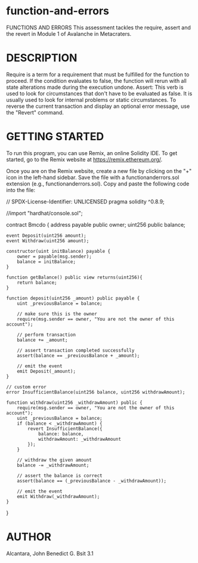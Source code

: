 # function-and-errors

FUNCTIONS AND ERRORS
This assessment tackles the require, assert and the revert in Module 1 of Avalanche in Metacraters.

# DESCRIPTION
Require is a term for a requirement that must be fulfilled for the function to proceed. If the condition evaluates to false, the function will rerun with all state alterations made during the execution undone. Assert: This verb is used to look for circumstances that don't have to be evaluated as false. It is usually used to look for internal problems or static circumstances. To reverse the current transaction and display an optional error message, use the "Revert" command.

# GETTING STARTED
To run this program, you can use Remix, an online Solidity IDE. To get started, go to the Remix website at https://remix.ethereum.org/.

Once you are on the Remix website, create a new file by clicking on the "+" icon in the left-hand sidebar. Save the file with a functionanderrors.sol extension (e.g., functionanderrors.sol). Copy and paste the following code into the file:

// SPDX-License-Identifier: UNLICENSED
pragma solidity ^0.8.9;

//import "hardhat/console.sol";

contract Bmcdo {
    address payable public owner;
    uint256 public balance;

    event Deposit(uint256 amount);
    event Withdraw(uint256 amount);

    constructor(uint initBalance) payable {
        owner = payable(msg.sender);
        balance = initBalance;
    }

    function getBalance() public view returns(uint256){
        return balance;
    }

    function deposit(uint256 _amount) public payable {
        uint _previousBalance = balance;

        // make sure this is the owner
        require(msg.sender == owner, "You are not the owner of this account");

        // perform transaction
        balance += _amount;

        // assert transaction completed successfully
        assert(balance == _previousBalance + _amount);

        // emit the event
        emit Deposit(_amount);
    }

    // custom error
    error InsufficientBalance(uint256 balance, uint256 withdrawAmount);

    function withdraw(uint256 _withdrawAmount) public {
        require(msg.sender == owner, "You are not the owner of this account");
        uint _previousBalance = balance;
        if (balance < _withdrawAmount) {
            revert InsufficientBalance({
                balance: balance,
                withdrawAmount: _withdrawAmount
            });
        }

        // withdraw the given amount
        balance -= _withdrawAmount;

        // assert the balance is correct
        assert(balance == (_previousBalance - _withdrawAmount));

        // emit the event
        emit Withdraw(_withdrawAmount);
    }
}


# AUTHOR
Alcantara, John Benedict G. Bsit 3.1
